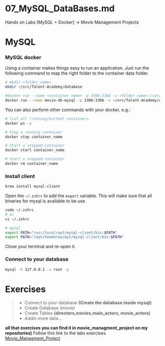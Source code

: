 # 07_MySQL_DataBases.md
Hands on Labs [MySQL + Docker] -> Movie Management Projects

# MySQL 

### MySQL docker

Using a container makes things easy to run an application. Just run the following command to map the right folder to the container data folder.

```sh
# mkdir <folder_name>
mkdir ~/src/Talent-Academy/database
```
```sh
#docker run --name <container_name> -p 3306:3306 -v <folder_name>:/var/lib/mysql -e MYSQL_ROOT_PASSWORD=<password> -d mysql:latest
docker run --name movie-db-mysql -p 3306:3306 -v ~/src/Talent-Academy/database:/var/lib/mysql -e MYSQL_ROOT_PASSWORD=my-secret-pw -d mysql:latest
```

You can also perform other commands with your docker, e.g.:
```sh
# list all (running/exited) containers
docker ps -a

# Stop a running container
docker stop container_name

# Start a stopped container
docker start container_name

# Start a stopped container
docker rm container_name
```

### Install client

```sh
brew install mysql-client
```

Open the `~/.zshrc` to add the `export` variable. This will make sure that all binaries for mysql is available to be use.

```sh
code ~/.zshrc
# or
vi ~/.zshrc
```

```sh
# mysql
export PATH="/usr/local/opt/mysql-client/bin:$PATH"
export PATH="/opt/homebrew/opt/mysql-client/bin:$PATH"
```

Close your terminal and re-open it.

### Connect to your database

```sh
mysql -h 127.0.0.1 -u root -p
```

# Exercises

> - Connect to your database **(Create the database inside mysql)**
> - Create Database (movie)
> - Create Tables **(directors,movies,main_actors, movie_actors)**
> - Addin more data...

**all that exercises you can find it in movie_managment_project on my repositories)**
Follow this link to the labs exercises [Movie_Managment_Project](https://github.com/julioaranajr/movies-managment-project)
